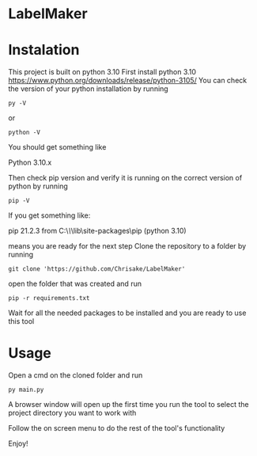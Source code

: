 # LabelMaker

# Instalation
This project is built on python 3.10
First install python 3.10 https://www.python.org/downloads/release/python-3105/
You can check the version of your python installation by running

```py -V```

or

```python -V```

You should get something like 

Python 3.10.x

Then check pip version and verify it is running on the correct version of python by running

```pip -V```

If you get something like:

pip 21.2.3 from C:\\*\\*\lib\site-packages\pip (python 3.10)

means you are ready for the next step
Clone the repository to a folder by running 

```git clone 'https://github.com/Chrisake/LabelMaker'```

open the folder that was created and run

```pip -r requirements.txt```

Wait for all the needed packages to be installed and you are ready to use this tool

# Usage
Open a cmd on the cloned folder and run

```py main.py```

A browser window will open up the first time you run the tool to select the project directory you want to work with

Follow the on screen menu to do the rest of the tool's functionality

Enjoy!